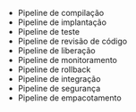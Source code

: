 - Pipeline de compilação
- Pipeline de implantação
- Pipeline de teste
- Pipeline de revisão de código
- Pipeline de liberação
- Pipeline de monitoramento
- Pipeline de rollback
- Pipeline de integração
- Pipeline de segurança
- Pipeline de empacotamento